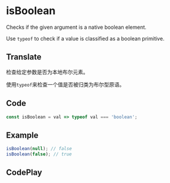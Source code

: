 # isBoolean

Checks if the given argument is a native boolean element.

Use `typeof` to check if a value is classified as a boolean primitive.

## Translate

检查给定参数是否为本地布尔元素。

使用`typeof`来检查一个值是否被归类为布尔型原语。

## Code

```js
const isBoolean = val => typeof val === 'boolean';
```

## Example

```js
isBoolean(null); // false
isBoolean(false); // true
```

## CodePlay

<template>
  <code-play codeplay-id="" />
</template>
